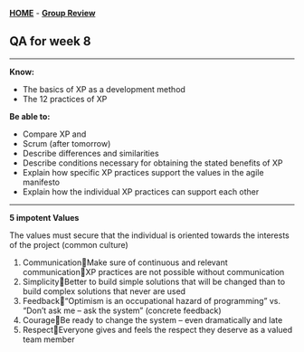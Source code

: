 [**HOME**]() - [**Group Review**](groupreview.md)



## QA for week 8


___



**Know:**
* The basics of XP as a development method
* The 12 practices of XP

**Be able to:**
* Compare XP and
* Scrum (after tomorrow)
* Describe differences and similarities
* Describe conditions necessary for obtaining the stated benefits of XP
* Explain how specific XP practices support the values in the agile manifesto
* Explain how the individual XP practices can support each other


___

**5 impotent Values**

The values must secure that the individual is oriented towards the interests of the project (common culture)

1. CommunicationMake sure of continuous and relevant communicationXP practices are not possible without communication
2. SimplicityBetter to build simple solutions that will be changed than to build complex solutions that never are used
3. Feedback“Optimism is an occupational hazard of programming” vs. “Don’t ask me – ask the system” (concrete feedback)
4. CourageBe ready to change the system – even dramatically and late
5. RespectEveryone gives and feels the respect they deserve as a valued team member
